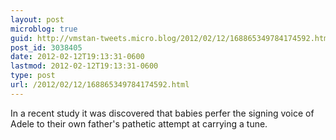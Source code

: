 ```yaml
---
layout: post
microblog: true
guid: http://vmstan-tweets.micro.blog/2012/02/12/168865349784174592.html
post_id: 3038405
date: 2012-02-12T19:13:31-0600
lastmod: 2012-02-12T19:13:31-0600
type: post
url: /2012/02/12/168865349784174592.html
---
```

In a recent study it was discovered that babies perfer the signing voice of Adele to their own father's pathetic attempt at carrying a tune.
